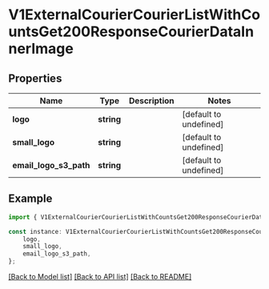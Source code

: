 # V1ExternalCourierCourierListWithCountsGet200ResponseCourierDataInnerImage


## Properties

Name | Type | Description | Notes
------------ | ------------- | ------------- | -------------
**logo** | **string** |  | [default to undefined]
**small_logo** | **string** |  | [default to undefined]
**email_logo_s3_path** | **string** |  | [default to undefined]

## Example

```typescript
import { V1ExternalCourierCourierListWithCountsGet200ResponseCourierDataInnerImage } from './api';

const instance: V1ExternalCourierCourierListWithCountsGet200ResponseCourierDataInnerImage = {
    logo,
    small_logo,
    email_logo_s3_path,
};
```

[[Back to Model list]](../README.md#documentation-for-models) [[Back to API list]](../README.md#documentation-for-api-endpoints) [[Back to README]](../README.md)
